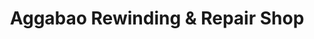 ---
title: "Aggabao Rewinding & Repair Shop"
url: /marikina/aggabao-rewinding-und-repair-shop/
shop: Radiotechnik
---